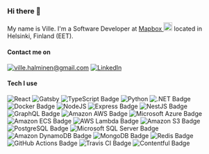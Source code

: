 ### Hi there 👋

My name is Ville. I'm a Software Developer at [Mapbox <img src="https://github.com/v-hal/v-hal/assets/1327481/268fdfec-daf9-4191-9f24-78a554154867" height="20px" />](https://www.mapbox.com/)  located in Helsinki, Finland (EET).

#### Contact me on 

[![ville.halminen@gmail.com](https://img.shields.io/badge/ville.halminen@gmail.com-D14836?style=for-the-badge&logo=gmail&logoColor=white)](mailto:ville.halminen@gmail.com)
[![LinkedIn](https://img.shields.io/badge/linkedin-%230077B5.svg?style=for-the-badge&logo=linkedin&logoColor=white)](https://www.linkedin.com/in/villehalminen/) 

#### Tech I use
![React](https://img.shields.io/badge/react-232F3E.svg?style=for-the-badge&logo=react&logoColor=white)
![Gatsby](https://img.shields.io/badge/Gatsby-232F3E.svg?style=for-the-badge&logo=gatsby&logoColor=white)
![TypeScript Badge](https://img.shields.io/badge/TypeScript-232F3E?logo=typescript&logoColor=fff&style=for-the-badge)
![Python](https://img.shields.io/badge/python-232F3E?style=for-the-badge&logo=python&logoColor=white)
![.NET Badge](https://img.shields.io/badge/.NET-232F3E?logo=dotnet&logoColor=fff&style=for-the-badge)
![Docker Badge](https://img.shields.io/badge/Docker-232F3E?logo=docker&logoColor=fff&style=for-the-badge)
![NodeJS](https://img.shields.io/badge/node.js-232F3E?style=for-the-badge&logo=node.js&logoColor=white)
![Express Badge](https://img.shields.io/badge/Express-232F3E?logo=express&logoColor=fff&style=for-the-badge)
![NestJS Badge](https://img.shields.io/badge/NestJS-232F3E?logo=nestjs&logoColor=fff&style=for-the-badge)
![GraphQL Badge](https://img.shields.io/badge/GraphQL-232F3E?logo=graphql&logoColor=fff&style=for-the-badge)
![Amazon AWS Badge](https://img.shields.io/badge/Amazon%20AWS-232F3E?logo=amazonaws&logoColor=fff&style=for-the-badge)
![Microsoft Azure Badge](https://img.shields.io/badge/Microsoft%20Azure-232F3E?logo=microsoftazure&logoColor=fff&style=for-the-badge)
![Amazon ECS Badge](https://img.shields.io/badge/Amazon%20ECS-232F3E?logo=amazonecs&logoColor=fff&style=for-the-badge)
![AWS Lambda Badge](https://img.shields.io/badge/AWS%20Lambda-232F3E?logo=awslambda&logoColor=fff&style=for-the-badge)
![Amazon S3 Badge](https://img.shields.io/badge/Amazon%20S3-232F3E?logo=amazons3&logoColor=fff&style=for-the-badge)
![PostgreSQL Badge](https://img.shields.io/badge/PostgreSQL-232F3E?logo=postgresql&logoColor=fff&style=for-the-badge)
![Microsoft SQL Server Badge](https://img.shields.io/badge/Microsoft%20SQL%20Server-232F3E?logo=microsoftsqlserver&logoColor=fff&style=for-the-badge)
![Amazon DynamoDB Badge](https://img.shields.io/badge/Amazon%20DynamoDB-232F3E?logo=amazondynamodb&logoColor=fff&style=for-the-badge)
![MongoDB Badge](https://img.shields.io/badge/MongoDB-232F3E?logo=mongodb&logoColor=fff&style=for-the-badge)
![Redis Badge](https://img.shields.io/badge/Redis-232F3E?logo=redis&logoColor=fff&style=for-the-badge)
![GitHub Actions Badge](https://img.shields.io/badge/GitHub%20Actions-232F3E?logo=githubactions&logoColor=fff&style=for-the-badge)
![Travis CI Badge](https://img.shields.io/badge/Travis%20CI-232F3E?logo=travisci&logoColor=fff&style=for-the-badge)
![Contentful Badge](https://img.shields.io/badge/Contentful-232F3E?logo=contentful&logoColor=fff&style=for-the-badge)
